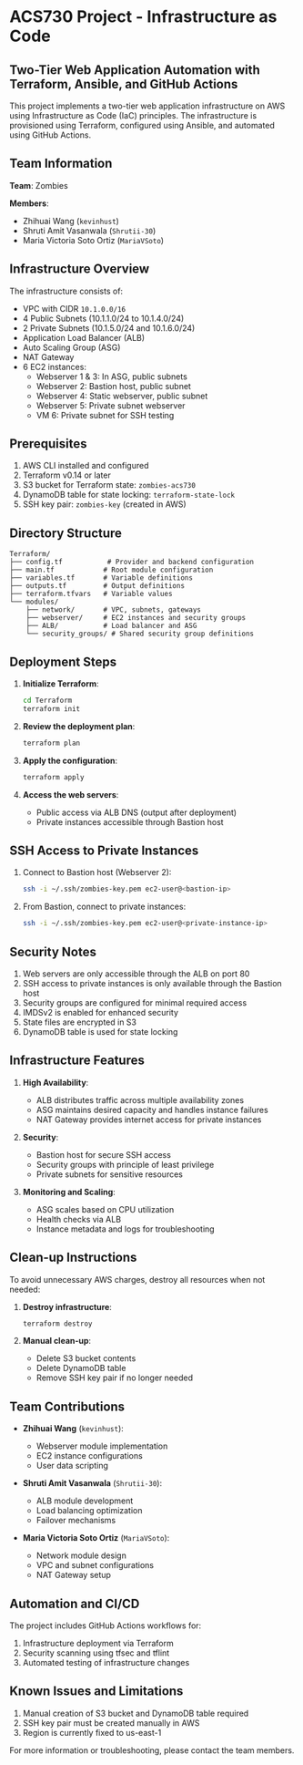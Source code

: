 # ACS730 Project - Infrastructure as Code

## Two-Tier Web Application Automation with Terraform, Ansible, and GitHub Actions

This project implements a two-tier web application infrastructure on AWS using Infrastructure as Code (IaC) principles. The infrastructure is provisioned using Terraform, configured using Ansible, and automated using GitHub Actions.

## Team Information

**Team**: Zombies

**Members**:
- Zhihuai Wang (`kevinhust`)
- Shruti Amit Vasanwala (`Shrutii-30`)
- Maria Victoria Soto Ortiz (`MariaVSoto`)

## Infrastructure Overview

The infrastructure consists of:
- VPC with CIDR `10.1.0.0/16`
- 4 Public Subnets (10.1.1.0/24 to 10.1.4.0/24)
- 2 Private Subnets (10.1.5.0/24 and 10.1.6.0/24)
- Application Load Balancer (ALB)
- Auto Scaling Group (ASG)
- NAT Gateway
- 6 EC2 instances:
  - Webserver 1 & 3: In ASG, public subnets
  - Webserver 2: Bastion host, public subnet
  - Webserver 4: Static webserver, public subnet
  - Webserver 5: Private subnet webserver
  - VM 6: Private subnet for SSH testing

## Prerequisites

1. AWS CLI installed and configured
2. Terraform v0.14 or later
3. S3 bucket for Terraform state: `zombies-acs730`
4. DynamoDB table for state locking: `terraform-state-lock`
5. SSH key pair: `zombies-key` (created in AWS)

## Directory Structure

```
Terraform/
├── config.tf           # Provider and backend configuration
├── main.tf            # Root module configuration
├── variables.tf       # Variable definitions
├── outputs.tf         # Output definitions
├── terraform.tfvars   # Variable values
└── modules/
    ├── network/       # VPC, subnets, gateways
    ├── webserver/     # EC2 instances and security groups
    ├── ALB/           # Load balancer and ASG
    └── security_groups/ # Shared security group definitions
```

## Deployment Steps

1. **Initialize Terraform**:
   ```bash
   cd Terraform
   terraform init
   ```

2. **Review the deployment plan**:
   ```bash
   terraform plan
   ```

3. **Apply the configuration**:
   ```bash
   terraform apply
   ```

4. **Access the web servers**:
   - Public access via ALB DNS (output after deployment)
   - Private instances accessible through Bastion host

## SSH Access to Private Instances

1. Connect to Bastion host (Webserver 2):
   ```bash
   ssh -i ~/.ssh/zombies-key.pem ec2-user@<bastion-ip>
   ```

2. From Bastion, connect to private instances:
   ```bash
   ssh -i ~/.ssh/zombies-key.pem ec2-user@<private-instance-ip>
   ```

## Security Notes

1. Web servers are only accessible through the ALB on port 80
2. SSH access to private instances is only available through the Bastion host
3. Security groups are configured for minimal required access
4. IMDSv2 is enabled for enhanced security
5. State files are encrypted in S3
6. DynamoDB table is used for state locking

## Infrastructure Features

1. **High Availability**:
   - ALB distributes traffic across multiple availability zones
   - ASG maintains desired capacity and handles instance failures
   - NAT Gateway provides internet access for private instances

2. **Security**:
   - Bastion host for secure SSH access
   - Security groups with principle of least privilege
   - Private subnets for sensitive resources

3. **Monitoring and Scaling**:
   - ASG scales based on CPU utilization
   - Health checks via ALB
   - Instance metadata and logs for troubleshooting

## Clean-up Instructions

To avoid unnecessary AWS charges, destroy all resources when not needed:

1. **Destroy infrastructure**:
   ```bash
   terraform destroy
   ```

2. **Manual clean-up**:
   - Delete S3 bucket contents
   - Delete DynamoDB table
   - Remove SSH key pair if no longer needed

## Team Contributions

- **Zhihuai Wang** (`kevinhust`):
  - Webserver module implementation
  - EC2 instance configurations
  - User data scripting

- **Shruti Amit Vasanwala** (`Shrutii-30`):
  - ALB module development
  - Load balancing optimization
  - Failover mechanisms

- **Maria Victoria Soto Ortiz** (`MariaVSoto`):
  - Network module design
  - VPC and subnet configurations
  - NAT Gateway setup

## Automation and CI/CD

The project includes GitHub Actions workflows for:
1. Infrastructure deployment via Terraform
2. Security scanning using tfsec and tflint
3. Automated testing of infrastructure changes

## Known Issues and Limitations

1. Manual creation of S3 bucket and DynamoDB table required
2. SSH key pair must be created manually in AWS
3. Region is currently fixed to us-east-1

For more information or troubleshooting, please contact the team members.